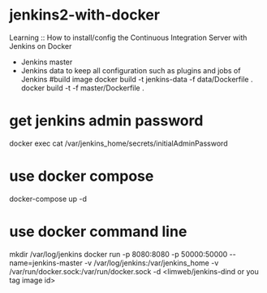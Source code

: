 # jenkins2-with-docker
Learning :: How to install/config the Continuous Integration Server with Jenkins on Docker 

* Jenkins master 
* Jenkins data to keep all configuration such as plugins and jobs of Jenkins
#build image 
docker build -t jenkins-data -f data/Dockerfile .
docker build -t <you tag jenkins2> -f master/Dockerfile .

# get jenkins admin password
docker exec <container id> cat /var/jenkins_home/secrets/initialAdminPassword

# use docker compose 
docker-compose up -d 

# use docker command line
mkdir /var/log/jenkins
docker run -p 8080:8080 -p 50000:50000 --name=jenkins-master -v /var/log/jenkins:/var/jenkins_home -v /var/run/docker.sock:/var/run/docker.sock  -d <limweb/jenkins-dind or you tag image id>

